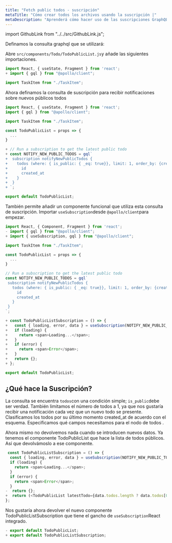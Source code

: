 ```yaml
---
title: "Fetch public todos - suscripción"
metaTitle: "Cómo crear todos los archivos usando la suscripción |"
metaDescription: "Aprenderá cómo hacer uso de las suscripciones GraphQL para recibir notificaciones cada vez que un nuevo todo viene en la aplicación React"
---
```


import GithubLink from "../../src/GithubLink.js";

Definamos la consulta graphql que se utilizará:

Abre `src/components/Todo/TodoPublicList.js`y añade las siguientes importaciones.

<GithubLink link="https://github.com/hasura/learn-graphql/blob/master/tutorials/frontend/react-apollo-hooks/app-final/src/components/Todo/TodoPublicList.js" text="src/components/Todo/TodoPublicList.js" />

```javascript
import React, { useState, Fragment } from 'react';
+ import { gql } from "@apollo/client";

import TaskItem from "./TaskItem";
```

Ahora definamos la consulta de suscripción para recibir notificaciones sobre nuevos públicos todos

```javascript
import React, { useState, Fragment } from 'react';
import { gql } from "@apollo/client";

import TaskItem from "./TaskItem";

const TodoPublicList = props => {
  ...
}

+ // Run a subscription to get the latest public todo
+ const NOTIFY_NEW_PUBLIC_TODOS = gql`
+  subscription notifyNewPublicTodos {
+    todos (where: { is_public: { _eq: true}}, limit: 1, order_by: {created_at: desc }) {
+      id
+      created_at
+    }
+  }
+ `;

export default TodoPublicList;
```

También permite añadir un componente funcional que utiliza esta consulta de suscripción. Importar `useSubscription`desde `@apollo/client`para empezar.

```javascript
import React, { Component, Fragment } from 'react';
- import { gql } from "@apollo/client";
+ import { useSubscription, gql } from "@apollo/client";

import TaskItem from "./TaskItem";

const TodoPublicList = props => {
  ...
}

// Run a subscription to get the latest public todo
const NOTIFY_NEW_PUBLIC_TODOS = gql`
 subscription notifyNewPublicTodos {
   todos (where: { is_public: { _eq: true}}, limit: 1, order_by: {created_at: desc }) {
     id
     created_at
   }
 }
`;

+ const TodoPublicListSubscription = () => {
+   const { loading, error, data } = useSubscription(NOTIFY_NEW_PUBLIC_TODOS);
+   if (loading) {
+     return <span>Loading...</span>;
+   }
+   if (error) {
+     return <span>Error</span>;
+   }
+   return {};
+ };

export default TodoPublicList;
```

¿Qué hace la Suscripción?
-----------------------------

La consulta se encuentra `todos`con una condición simple; `is_public`debe ser verdad. También limitamos el número de todos a 1, ya que nos gustaría recibir una notificación cada vez que un nuevo todo se presente. Clasificamos los todos por su último momento created_at de acuerdo con el esquema. Especificamos qué campos necesitamos para el nodo de todos .

Ahora mismo no devolvemos nada cuando se introducen nuevos datos. Ya tenemos el componente TodoPublicList que hace la lista de todos públicos. Así que devolvámoslo a ese componente.

```javascript
 const TodoPublicListSubscription = () => {
  const { loading, error, data } = useSubscription(NOTIFY_NEW_PUBLIC_TODOS);
  if (loading) {
    return <span>Loading...</span>;
  }
  if (error) {
    return <span>Error</span>;
  }
-  return {};
+  return (<TodoPublicList latestTodo={data.todos.length ? data.todos[0] : null} />);
};
```

Nos gustaría ahora devolver el nuevo componente TodoPublicListSubscription que tiene el gancho de `useSubscription`React integrado.

```javascript
- export default TodoPublicList;
+ export default TodoPublicListSubscription;
```
